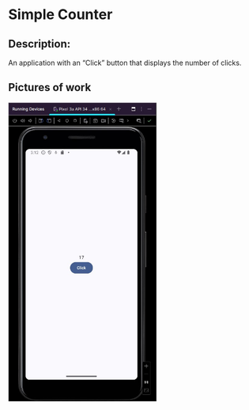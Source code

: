 # Simple Counter

## Description: 

An application with an “Click” button that displays the number of clicks.

## Pictures of work

<p align="left">
 <img width="300px" src="https://github.com/Nilemos/pictures/blob/main/lab2-mobile-dev-course-winter/lab2-mobile-dev-course-winter-pic.jpg" alt="qr"/>
</p>
